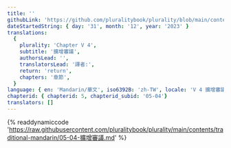 ```yaml
---
title: ''
githubLink: 'https://github.com/pluralitybook/plurality/blob/main/contents/traditional-mandarin/05-04-擴增審議.md'
dateStartedString: { day: '31', month: '12', year: '2023' }
translations:
  {
    plurality: 'Chapter V 4',
    subtitle: '擴增審議',
    authorsLead: '',
    translatorsLead: '譯者:',
    return: 'return',
    chapters: '章節',
  }
language: { en: 'Mandarin/華文', iso6392B: 'zh-TW', locale: 'V 4 擴增審議' }
chapterid: { chapterid: 5, chapterid_subid: '05-04'}
translators: []
---
```

{% readdynamiccode 'https://raw.githubusercontent.com/pluralitybook/plurality/main/contents/traditional-mandarin/05-04-擴增審議.md' %}
